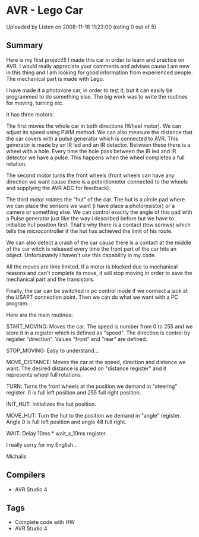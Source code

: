 # AVR - Lego Car

Uploaded by Listen on 2008-11-18 11:23:00 (rating 0 out of 5)

## Summary

Here is my first project!!! I made this car in order to learn and practice on AVR. I would really appreciate your comments and advises cause I am new in this thing and I am looking for good information from experienced people. The mechanical part is made with Lego. 


I have made it a photovore car, in order to test it, but it can easily be programmed to do something else. The big work was to write the routines for moving, turning etc. 


It has three motors:


The first moves the whole car in both directions (Wheel motor). We can adjust its speed using PWM method. We can also measure the distance that the car covers with a pulse generator which is connected to AVR. This generator is made by an IR led and an IR detector. Between these there is a wheel with a hole. Every time the hole pass between the IR led and IR detector we have a pulse. This happens when the wheel completes a full rotation.


The second motor turns the front wheels (front wheels can have any direction we want cause there is a potentiometer connected to the wheels and supplying the AVR ADC for feedback).


The third motor rotates the "hut" of the car. The hut is a circle pad where we can place the sensors we want (i have place a photoresistor) or a camera or something else. We can control exactly the angle of this pad with a Pulse generator just like the way i described before but we have to initialize hut position first. That's why there is a contact (tow screws) which tells the microcontroller if the hut has achieved the limit of his route.


We can also detect a crash of the car cause there is a contact at the middle of the car witch is released every time the front part of the car hits an object. Unfortunately I haven't use this capability in my code.


All the moves are time limited. If a motor is blocked due to mechanical reasons and can't complete its move, it will stop moving in order to save the mechanical part and the transistors. 


Finally, the car can be switched in pc control mode if we connect a jack at the USART connection point. Then we can do what we want with a PC program.


Here are the main routines:


START\_MOVING: Moves the car. The speed is number from 0 to 255 and we store it in a register which is defined as "speed". The direction is control by register "direction". Values "front" and "rear" are defined.


STOP\_MOVING: Easy to understand...


MOVE\_DISTANCE: Moves the car at the speed, direction and distance we want. The desired distance is placed on "distance register" and it represents wheel full rotations.


TURN: Turns the front wheels at the position we demand in "steering" register. 0 is full left position and 255 full right position.


INIT\_HUT: Initializes the hut position.


MOVE\_HUT: Turn the hut to the position we demand in "angle" register. Angle 0 is full left position and angle 48 full right.


WAIT: Delay 10ms * wait\_x\_10ms register.


I really sorry for my English...


Michalis

## Compilers

- AVR Studio 4

## Tags

- Complete code with HW
- AVR Studio 4
